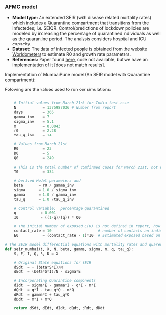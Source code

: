 ### AFMC model
  * **Model type:** An extended SEIR (with disease related mortality rates) which includes a Quarantine compartment that transitions from the infectedes; i.e. SEIQR. Control/predictions of lockdown policies are modeled by increasing the percentage of quarantined individuals as well as the quarantine period. The analysis considers hospital and ICU capacity.
  * **Dataset:** The data of infected people is obtained from the website [Worldometers](https://www.worldometers.info/coronavirus/) to estimate R0 and growth rate parameters. 
  * **References:** Paper found [here](https://www.sciencedirect.com/science/article/pii/S0377123720300605?via%3Dihub), code not available, but we have an implementation of it [does not match results].

Implementation of MumbaiPune model (An SEIR model with Quarantine compartment):

Folowing are the values used to run our simulations:
```python
   
    # Initial values from March 21st for India test-case
    N            = 1375987036 # Number from report
    days         = 365
    gamma_inv    = 7  
    sigma_inv    = 5.1
    m            = 0.0043
    r0           = 2.28      
    tau_q_inv    = 14

    # Values from March 21st
    R0           = 23
    D0           = 5         
    Q0           = 249               
    
    # This is the total number of comfirmed cases for March 21st, not used it seems?                                   
    T0           = 334               
    
    # Derived Model parameters and 
    beta       = r0 / gamma_inv
    sigma      = 1.0 / sigma_inv
    gamma      = 1.0 / gamma_inv
    tau_q      = 1.0 /tau_q_inv

    # Control variable:  percentage quarantined
    q           = 0.001  
    I0          = ((1-q)/(q)) * Q0  

    # The initial number of exposed E(0) is not defined in report, how are they computed?
    contact_rate = 10                     # number of contacts an individual has per day
    E0           = (contact_rate - 1)*I0  # Estimated exposed based on contact rate and inital infected

```

```python
# The SEIR model differential equations with mortality rates and quarentine
def seir_mumbai(t, X, N, beta, gamma, sigma, m, q, tau_q):
    S, E, I, Q, R, D = X

    # Original State equations for SEIR
    dSdt  = - (beta*S*I)/N 
    dEdt  = (beta*S*I)/N - sigma*E    

    # Incorporating Quarantine components
    dIdt  = sigma*E - gamma*I - q*I - m*I
    dQdt  = q*I - tau_q*Q - m*Q
    dRdt  = gamma*I + tau_q*Q
    dDdt  = m*I + m*Q 

    return dSdt, dEdt, dIdt, dQdt, dRdt, dDdt
```

